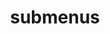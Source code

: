 ---
layout: page
title: submenus
nav: false  
nav_order: 7
dropdown: true
children:
    - title: publications
      permalink: /publications/
    - title: divider
    - title: projects
      permalink: /projects/
---